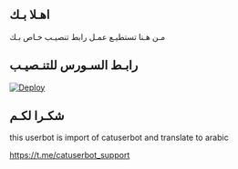 ## اهـلا بـك
مـن هـنا تستطيـع عمـل رابط تنصيـب خـاص بـك

## رابـط السـورس للتنـصيـب

[![Deploy](https://www.herokucdn.com/deploy/button.svg)](https://heroku.com/deploy?template=https://github.com/Argoan/jmthon)

## شكـرا لكـم 


this userbot is import of catuserbot and translate to arabic

https://t.me/catuserbot_support

